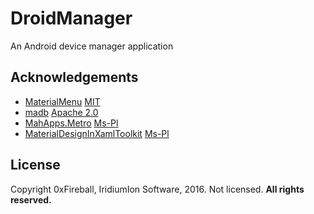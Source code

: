 # DroidManager

An Android device manager application

## Acknowledgements

- [MaterialMenu](https://github.com/beto-rodriguez/MaterialMenu) [MIT](https://github.com/beto-rodriguez/MaterialMenu/blob/master/LICENSE.txt)
- [madb](https://github.com/quamotion/madb) [Apache 2.0](https://github.com/quamotion/madb/blob/master/LICENSE)
- [MahApps.Metro](https://github.com/MahApps/MahApps.Metro) [Ms-Pl](https://github.com/MahApps/MahApps.Metro/blob/develop/LICENSE)
- [MaterialDesignInXamlToolkit](https://github.com/ButchersBoy/MaterialDesignInXamlToolkit) [Ms-Pl](https://github.com/ButchersBoy/MaterialDesignInXamlToolkit/blob/master/License)

## License

Copyright 0xFireball, IridiumIon Software, 2016.
Not licensed. **All rights reserved.**
